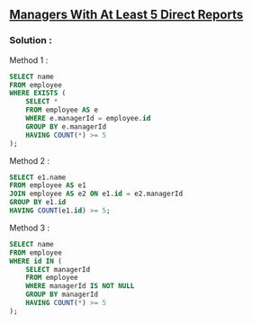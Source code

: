 ## [Managers With At Least 5 Direct Reports](https://leetcode.com/problems/managers-with-at-least-5-direct-reports)

### Solution :

Method 1 :
```sql
SELECT name
FROM employee
WHERE EXISTS (
    SELECT *
    FROM employee AS e
    WHERE e.managerId = employee.id
    GROUP BY e.managerId
    HAVING COUNT(*) >= 5
);
```

Method 2 :
```sql
SELECT e1.name
FROM employee AS e1
JOIN employee AS e2 ON e1.id = e2.managerId
GROUP BY e1.id
HAVING COUNT(e1.id) >= 5;
```

Method 3 :
```sql
SELECT name
FROM employee
WHERE id IN (
    SELECT managerId
    FROM employee
    WHERE managerId IS NOT NULL
    GROUP BY managerId
    HAVING COUNT(*) >= 5
);
```
